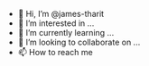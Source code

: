 - 👋 Hi, I’m @james-tharit
- 👀 I’m interested in ...
- 🌱 I’m currently learning ...
- 💞️ I’m looking to collaborate on ...
- 📫 How to reach me 
<!-- <div id="header" align="center">
  <img src="https://media.giphy.com/media/M9gbBd9nbDrOTu1Mqx/giphy.gif" width="100"/>
</div> -->
<!---
james-tharit/james-tharit is a ✨ special ✨ repository because its `README.md` (this file) appears on your GitHub profile.
You can click the Preview link to take a look at your changes.
--->
